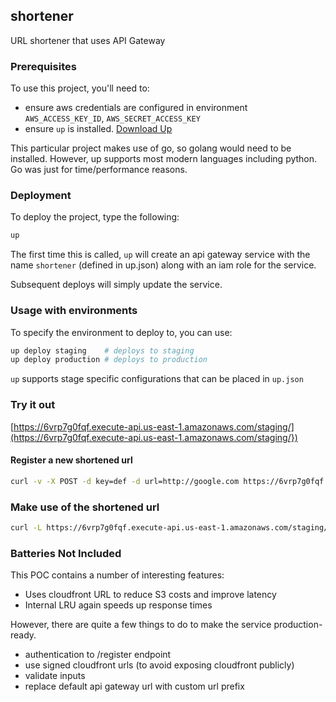 shortener
---------

URL shortener that uses API Gateway

### Prerequisites

To use this project, you'll need to:

* ensure aws credentials are configured in environment `AWS_ACCESS_KEY_ID`, `AWS_SECRET_ACCESS_KEY`
* ensure `up` is installed.  [Download Up](https://up.docs.apex.sh/)

This particular project makes use of go, so golang would need to be installed.  However, up
supports most modern languages including python.  Go was just for time/performance reasons.

### Deployment

To deploy the project, type the following:

```bash
up
```

The first time this is called, `up` will create an api gateway service with the name `shortener` 
(defined in up.json) along with an iam role for the service.

Subsequent deploys will simply update the service.

### Usage with environments

To specify the environment to deploy to, you can use:

```bash
up deploy staging    # deploys to staging
up deploy production # deploys to production
``` 

`up` supports stage specific configurations that can be placed in `up.json`


### Try it out

[https://6vrp7g0fqf.execute-api.us-east-1.amazonaws.com/staging/](https://6vrp7g0fqf.execute-api.us-east-1.amazonaws.com/staging/})

#### Register a new shortened url

```bash
curl -v -X POST -d key=def -d url=http://google.com https://6vrp7g0fqf.execute-api.us-east-1.amazonaws.com/staging/
```

### Make use of the shortened url

```bash
curl -L https://6vrp7g0fqf.execute-api.us-east-1.amazonaws.com/staging/def
```

### Batteries Not Included

This POC contains a number of interesting features:

* Uses cloudfront URL to reduce S3 costs and improve latency
* Internal LRU again speeds up response times

However, there are quite a few things to do to make the service production-ready.

* authentication to /register endpoint
* use signed cloudfront urls (to avoid exposing cloudfront publicly)
* validate inputs
* replace default api gateway url with custom url prefix
